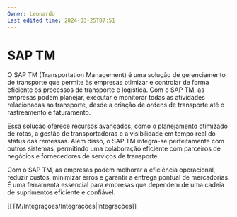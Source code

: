 ```yaml
---
Owner: Leonardo
Last edited time: 2024-03-25T07:51
---
```

# SAP TM

O SAP TM (Transportation Management) é uma solução de gerenciamento de transporte que permite às empresas otimizar e controlar de forma eficiente os processos de transporte e logística. Com o SAP TM, as empresas podem planejar, executar e monitorar todas as atividades relacionadas ao transporte, desde a criação de ordens de transporte até o rastreamento e faturamento.

Essa solução oferece recursos avançados, como o planejamento otimizado de rotas, a gestão de transportadoras e a visibilidade em tempo real do status das remessas. Além disso, o SAP TM integra-se perfeitamente com outros sistemas, permitindo uma colaboração eficiente com parceiros de negócios e fornecedores de serviços de transporte.

Com o SAP TM, as empresas podem melhorar a eficiência operacional, reduzir custos, minimizar erros e garantir a entrega pontual de mercadorias. É uma ferramenta essencial para empresas que dependem de uma cadeia de suprimentos eficiente e confiável.

  

[[TM/Integrações/Integrações|Integrações]]